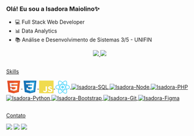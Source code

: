 ### Olá! Eu sou a Isadora Maiolino✨

- 💻 Full Stack Web Developer
- 📊 Data Analytics
- 📚 Análise e Desenvolvimento de Sistemas 3/5 - UNIFIN

<div align="center">
  <a href="https://github.com/Hikari140">
  <img height="160em" src="https://github-readme-stats.vercel.app/api?username=Hikari140&show_icons=true&theme=cobalt&include_all_commits=true&count_private=true"/>
  <img height="160em" src="https://github-readme-stats.vercel.app/api/top-langs/?username=Hikari140&layout=compact&langs_count=7&theme=cobalt"/>
</div>

##

Skills
<div style="display: inline_block">
  <img align="center" alt="Isadora-HTML" height="35" width="40" src="https://raw.githubusercontent.com/devicons/devicon/master/icons/html5/html5-original.svg">
  <img align="center" alt="Isadora-CSS" height="35" width="40" src="https://raw.githubusercontent.com/devicons/devicon/master/icons/css3/css3-original.svg">
  <img align="center" alt="Isadora-Js" height="35" width="40" src="https://raw.githubusercontent.com/devicons/devicon/master/icons/javascript/javascript-plain.svg">
  <img align="center" alt="Isadora-React" height="40" width="40" src="https://raw.githubusercontent.com/devicons/devicon/master/icons/react/react-original.svg">
  <img align="center" alt="Isadora-SQL" height="65" width="70" src="https://cdn.jsdelivr.net/gh/devicons/devicon/icons/mysql/mysql-original-wordmark.svg"/>
  <img align="center" alt="Isadora-Node" height="55" width="60" src="https://cdn.jsdelivr.net/gh/devicons/devicon@latest/icons/nodejs/nodejs-original-wordmark.svg"/>
  <img align="center" alt="Isadora-PHP" height="50" width="60" src="https://cdn.jsdelivr.net/gh/devicons/devicon/icons/php/php-original.svg"/>
  <img align="center" alt="Isadora-Python" height="40" width="50" src="https://cdn.jsdelivr.net/gh/devicons/devicon/icons/python/python-original.svg" />
  <img align="center" alt="Isadora-Bootstrap" height="40" width="50" src="https://cdn.jsdelivr.net/gh/devicons/devicon/icons/bootstrap/bootstrap-original.svg" />
  <img align="center" alt="Isadora-Git" height="40" width="50" src="https://cdn.jsdelivr.net/gh/devicons/devicon@latest/icons/git/git-original.svg" />
  <img align="center" alt="Isadora-Figma" height="35" width="45" src="https://cdn.jsdelivr.net/gh/devicons/devicon@latest/icons/figma/figma-original.svg" />
          
  </div>
  
  ##

  Contato
  <div>
  <a href="https://www.linkedin.com/in/isadoramaiolino/" target="_blank"><img src="https://img.shields.io/badge/-LinkedIn-%230077B5?style=for-the-badge&logo=linkedin&logoColor=white" target="_blank"></a>
  <a href="mailto:isamaiolino23@gmail.com" target="_blank"><img src="https://img.shields.io/badge/Gmail-D14836?style=for-the-badge&logo=gmail&logoColor=white" target="_blank"></a>
  <a href="mailto:maiolinogm@hotmail.com" target="_blank"><img src="https://img.shields.io/badge/Microsoft_Outlook-0078D4?style=for-the-badge&logo=microsoft-outlook&logoColor=white" target="_blank"></a>
  </div>
